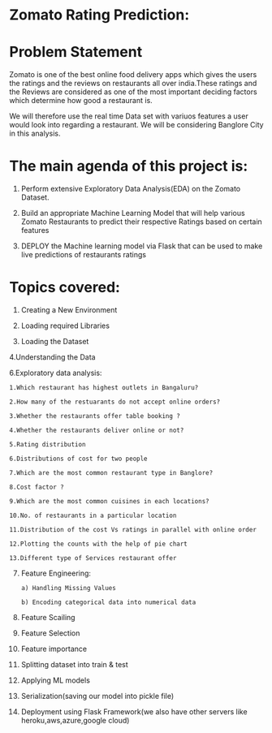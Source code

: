 # Zomato Rating Prediction:

# Problem Statement

Zomato is one of the best online food delivery apps which gives the users the ratings and the reviews on restaurants all over india.These ratings and the Reviews are considered as one of the most important deciding factors which determine how good a restaurant is.

We will therefore use the real time Data set with variuos features a user would look into regarding a restaurant. We will be considering Banglore City in this analysis.


# The main agenda of this project is:

1. Perform extensive Exploratory Data Analysis(EDA) on the Zomato Dataset.

2. Build an appropriate Machine Learning Model that will help various Zomato Restaurants to predict their respective Ratings based on certain features

3. DEPLOY the Machine learning model via Flask that can be used to make live predictions of restaurants ratings


# Topics covered:


1. Creating a New Environment


2. Loading required Libraries


3. Loading the Dataset 


4.Understanding the Data


6.Exploratory data analysis:


    1.Which restaurant has highest outlets in Bangaluru?

    2.How many of the restuarants do not accept online orders?

    3.Whether the restaurants offer table booking ?

    4.Whether the restaurants deliver online or not?

    5.Rating distribution

    6.Distributions of cost for two people

    7.Which are the most common restaurant type in Banglore?
 
    8.Cost factor ?
 
    9.Which are the most common cuisines in each locations?
 
    10.No. of restaurants in a particular location
 
    11.Distribution of the cost Vs ratings in parallel with online order
 
    12.Plotting the counts with the help of pie chart
 
    13.Different type of Services restaurant offer

 
7. Feature Engineering:
 
       a) Handling Missing Values

       b) Encoding categorical data into numerical data


8. Feature Scailing


9. Feature Selection 


10. Feature importance 


11. Splitting dataset into train & test 


12. Applying ML models


13. Serialization(saving our model into pickle file)


14. Deployment using Flask Framework(we also have other servers like heroku,aws,azure,google cloud)
